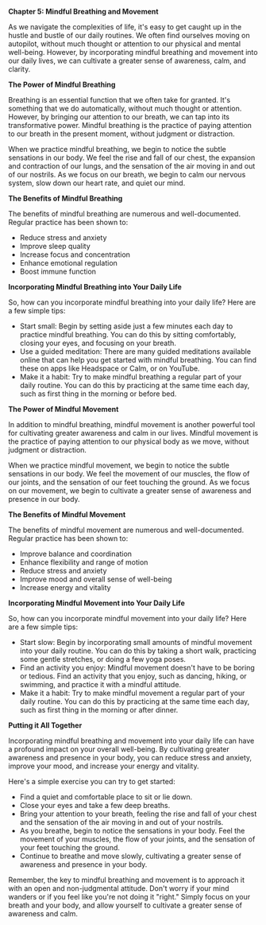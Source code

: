 <p><strong>Chapter 5: Mindful Breathing and Movement</strong></p>

<p>As we navigate the complexities of life, it's easy to get caught up in the hustle and bustle of our daily routines. We often find ourselves moving on autopilot, without much thought or attention to our physical and mental well-being. However, by incorporating mindful breathing and movement into our daily lives, we can cultivate a greater sense of awareness, calm, and clarity.</p>

<p><strong>The Power of Mindful Breathing</strong></p>

<p>Breathing is an essential function that we often take for granted. It's something that we do automatically, without much thought or attention. However, by bringing our attention to our breath, we can tap into its transformative power. Mindful breathing is the practice of paying attention to our breath in the present moment, without judgment or distraction.</p>

<p>When we practice mindful breathing, we begin to notice the subtle sensations in our body. We feel the rise and fall of our chest, the expansion and contraction of our lungs, and the sensation of the air moving in and out of our nostrils. As we focus on our breath, we begin to calm our nervous system, slow down our heart rate, and quiet our mind.</p>

<p><strong>The Benefits of Mindful Breathing</strong></p>

<p>The benefits of mindful breathing are numerous and well-documented. Regular practice has been shown to:</p>

<ul>
<li>Reduce stress and anxiety</li>
<li>Improve sleep quality</li>
<li>Increase focus and concentration</li>
<li>Enhance emotional regulation</li>
<li>Boost immune function</li>
</ul>

<p><strong>Incorporating Mindful Breathing into Your Daily Life</strong></p>

<p>So, how can you incorporate mindful breathing into your daily life? Here are a few simple tips:</p>

<ul>
<li>Start small: Begin by setting aside just a few minutes each day to practice mindful breathing. You can do this by sitting comfortably, closing your eyes, and focusing on your breath.</li>
<li>Use a guided meditation: There are many guided meditations available online that can help you get started with mindful breathing. You can find these on apps like Headspace or Calm, or on YouTube.</li>
<li>Make it a habit: Try to make mindful breathing a regular part of your daily routine. You can do this by practicing at the same time each day, such as first thing in the morning or before bed.</li>
</ul>

<p><strong>The Power of Mindful Movement</strong></p>

<p>In addition to mindful breathing, mindful movement is another powerful tool for cultivating greater awareness and calm in our lives. Mindful movement is the practice of paying attention to our physical body as we move, without judgment or distraction.</p>

<p>When we practice mindful movement, we begin to notice the subtle sensations in our body. We feel the movement of our muscles, the flow of our joints, and the sensation of our feet touching the ground. As we focus on our movement, we begin to cultivate a greater sense of awareness and presence in our body.</p>

<p><strong>The Benefits of Mindful Movement</strong></p>

<p>The benefits of mindful movement are numerous and well-documented. Regular practice has been shown to:</p>

<ul>
<li>Improve balance and coordination</li>
<li>Enhance flexibility and range of motion</li>
<li>Reduce stress and anxiety</li>
<li>Improve mood and overall sense of well-being</li>
<li>Increase energy and vitality</li>
</ul>

<p><strong>Incorporating Mindful Movement into Your Daily Life</strong></p>

<p>So, how can you incorporate mindful movement into your daily life? Here are a few simple tips:</p>

<ul>
<li>Start slow: Begin by incorporating small amounts of mindful movement into your daily routine. You can do this by taking a short walk, practicing some gentle stretches, or doing a few yoga poses.</li>
<li>Find an activity you enjoy: Mindful movement doesn't have to be boring or tedious. Find an activity that you enjoy, such as dancing, hiking, or swimming, and practice it with a mindful attitude.</li>
<li>Make it a habit: Try to make mindful movement a regular part of your daily routine. You can do this by practicing at the same time each day, such as first thing in the morning or after dinner.</li>
</ul>

<p><strong>Putting it All Together</strong></p>

<p>Incorporating mindful breathing and movement into your daily life can have a profound impact on your overall well-being. By cultivating greater awareness and presence in your body, you can reduce stress and anxiety, improve your mood, and increase your energy and vitality.</p>

<p>Here's a simple exercise you can try to get started:</p>

<ul>
<li>Find a quiet and comfortable place to sit or lie down.</li>
<li>Close your eyes and take a few deep breaths.</li>
<li>Bring your attention to your breath, feeling the rise and fall of your chest and the sensation of the air moving in and out of your nostrils.</li>
<li>As you breathe, begin to notice the sensations in your body. Feel the movement of your muscles, the flow of your joints, and the sensation of your feet touching the ground.</li>
<li>Continue to breathe and move slowly, cultivating a greater sense of awareness and presence in your body.</li>
</ul>

<p>Remember, the key to mindful breathing and movement is to approach it with an open and non-judgmental attitude. Don't worry if your mind wanders or if you feel like you're not doing it "right." Simply focus on your breath and your body, and allow yourself to cultivate a greater sense of awareness and calm.</p>

